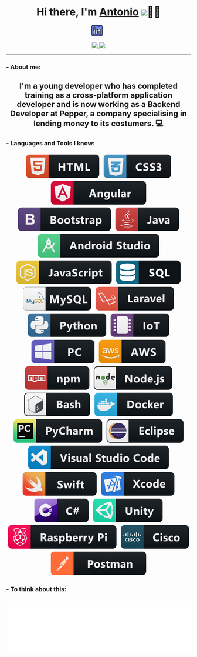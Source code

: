 
<div align="center">
   <h1>Hi there, I'm <a href="https://antonioweb.es">Antonio</a> <img src="https://media.giphy.com/media/hvRJCLFzcasrR4ia7z/giphy.gif" width="25px">👋😄 </h1>
 
</div>

<p align="center">
   <a href="https://www.linkedin.com/in/antonio-rodríguez-gonzález-0891aa139/"><img height="30" src="https://raw.githubusercontent.com/8bithemant/8bithemant/master/linkedin.png?raw=true"></a>&nbsp;&nbsp;
 </p>

<p align="center">
<a href="https://github-readme-stats.vercel.app/api?username=anrogo&&show_icons=true&theme=tokyonight"> 
    <img  src="https://github-readme-stats.vercel.app/api?username=anrogo&&show_icons=true&theme=tokyonight"/>
  </a>
  <a href="https://github-readme-stats.vercel.app/api/top-langs/?username=anrogo&layout=compact"> 
    <img  src="https://github-readme-stats.vercel.app/api/top-langs/?username=anrogo&layout=compact"/>
  </a>
</p>

<hr>

### - About me:
<h2 align="center">
   I'm a young developer who has completed training as a cross-platform application developer and is now working as a Backend Developer at Pepper, a company specialising in lending money to its costumers. 💻
</h2>

### - Languages and Tools I know:

<p align="center">
  <!-- For more icons please follow  https://github.com/MikeCodesDotNET/ColoredBadges -->
  <img src="https://raw.githubusercontent.com/8bithemant/8bithemant/master/svg/dev/languages/html.svg" alt="html" style="vertical-align:top; margin:4px"> 
  <img src="/assets/css.svg" alt="css" style="vertical-align:top; margin:4px">
  <!--<img src="https://img.shields.io/badge/angular-%23DD0031.svg?style=&logo=angular&logoColor=white" alt="angular" style="vertical-align:top; margin:4px"> -->
  <img src="/assets/angular.svg" alt="angular" style="vertical-align:top; margin:4px">
  <img src="/assets/bootstrap.svg" alt="Bootstrap" style="vertical-align:top; margin:4px">
  <img src="/assets/Java.svg" alt="java" style="vertical-align:top; margin:4px">
  <img src="/assets/android_studio.svg" alt="Android Studio" style="vertical-align:top; margin:4px">
  <img src="https://raw.githubusercontent.com/8bithemant/8bithemant/master/svg/dev/languages/js.svg" alt="js" style="vertical-align:top; margin:4px">
  <img src="/assets/sql.svg" alt="SQL" style="vertical-align:top; margin:4px">
  <img src="/assets/mysql-logo.svg" alt="MySQL" style="vertical-align:top; margin:4px">
  <img src="/assets/laravel.svg" alt="Laravel" style="vertical-align:top; margin:4px">
  <img src="https://raw.githubusercontent.com/8bithemant/8bithemant/master/svg/dev/languages/python.svg" alt="python" style="vertical-align:top; margin:4px">
  <img src="/assets/iot.svg" alt="iot" style="vertical-align:top; margin:4px">
  <img src="/assets/pc.svg" alt="pc" style="vertical-align:top; margin:4px">
  <img src="https://raw.githubusercontent.com/8bithemant/8bithemant/master/svg/dev/services/aws.svg" alt="aws" style="vertical-align:top; margin:4px">
  <img src="https://raw.githubusercontent.com/8bithemant/8bithemant/master/svg/dev/services/npm.svg" alt="npm" style="vertical-align:top; margin:4px">
  <img src="/assets/nodejs.svg" alt="nodejs" style="vertical-align:top; margin:4px">
  <img src="https://raw.githubusercontent.com/8bithemant/8bithemant/master/svg/dev/tools/bash.svg" alt="bash" style="vertical-align:top; margin:4px">
  <img src="/assets/docker.svg" alt="Docker" style="vertical-align:top; margin:4px">
  <img src="/assets/pycharm.svg" alt="PyCharm" style="vertical-align:top; margin:4px">
  <img src="/assets/eclipse.svg" alt="Eclipse" style="vertical-align:top; margin:4px">
  <img src="https://raw.githubusercontent.com/8bithemant/8bithemant/master/svg/dev/tools/visualstudio_code.svg" alt="vscode" style="vertical-align:top; margin:4px">
  <img src="/assets/swift.svg" alt="swift" style="vertical-align:top; margin:4px">
  <img src="/assets/xcode.svg" alt="Xcode" style="vertical-align:top; margin:4px">
  <img src="https://raw.githubusercontent.com/8bithemant/8bithemant/master/svg/dev/languages/csharp.svg" alt="csharp" style="vertical-align:top; margin:4px">
  <img src="/assets/unity.svg" alt="Unity" style="vertical-align:top; margin:4px">
  <img src="/assets/raspberrypi.svg" alt="Rapsberry PI" style="vertical-align:top; margin:4px">
  <img src="/assets/cisco.svg" alt="Cisco" style="vertical-align:top; margin:4px">
  <img src="/assets/postman.svg" alt="Postman" style="vertical-align:top; margin:4px">
</p>

### - To think about this:
<p align="center">
       <img src="/assets/text.svg" alt="quote" style="vertical-align:top; margin:4px">
</p>
<!--
**Anrogo/anrogo** is a ✨ _special_ ✨ repository because its `README.md` (this file) appears on your GitHub profile.

Here are some ideas to get you started:

- 🔭 I’m currently working on ...
- 🌱 I’m currently learning ...
- 👯 I’m looking to collaborate on ...
- 🤔 I’m looking for help with ...
- 💬 Ask me about ...
- 📫 How to reach me: ...
- 😄 Pronouns: ...
- ⚡ Fun fact: ...
-->
